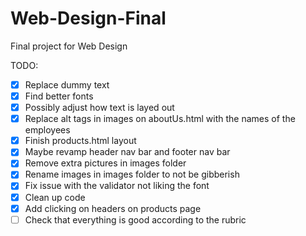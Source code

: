 # Web-Design-Final
Final project for Web Design


TODO:
- [X] Replace dummy text
- [X] Find better fonts
- [X] Possibly adjust how text is layed out
- [X] Replace alt tags in images on aboutUs.html with the names of the employees
- [X] Finish products.html layout
- [X] Maybe revamp header nav bar and footer nav bar
- [X] Remove extra pictures in images folder
- [X] Rename images in images folder to not be gibberish
- [X] Fix issue with the validator not liking the font
- [X] Clean up code
- [X] Add clicking on headers on products page
- [ ] Check that everything is good according to the rubric